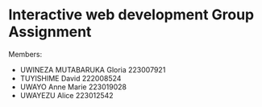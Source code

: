 # Interactive web development Group Assignment

Members: 
- UWINEZA MUTABARUKA Gloria  223007921
- TUYISHIME David  222008524
- UWAYO Anne Marie 223019028
- UWAYEZU Alice 223012542

